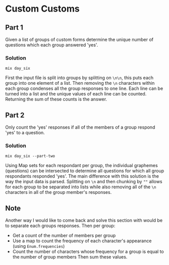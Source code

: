 # Custom Customs

## Part 1
Given a list of groups of custom forms determine the unique number of questions which each group answered 'yes'.

### Solution
```mix day_six```

First the input file is split into groups by splitting on `\n\n`, this puts each group into one element of a list. Then removing the `\n` characters within each group condenses all the group responses to one line. Each line can be turned into a list and the unique values of each line can be counted. Returning the sum of these counts is the answer.

## Part 2
Only count the 'yes' responses if all of the members of a group respond 'yes' to a question.

### Solution
```mix day_six --part-two```

Using Map sets for each respondant per group, the individual graphemes (questions) can be intersected to determine all questions for which all group respondants responded 'yes'. The main difference with this solution is the way the input data is parsed. Splitting on `\n` and then chunking by `""` allows for each group to be separated into lists while also removing all of the `\n` characters in all of the group member's responses.

## Note
Another way I would like to come back and solve this section with would be to separate each groups responses. Then per group: 
* Get a count of the number of members per group
* Use a map to count the frequency of each character's appearance (using `Enum.frequencies`)
* Count the number of characters whose frequency for a group is equal to the number of group members
Then sum these values.